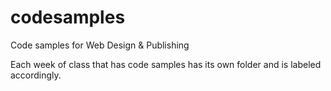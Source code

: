 codesamples
===========

Code samples for Web Design &amp; Publishing

Each week of class that has code samples has its own folder and is labeled accordingly.
